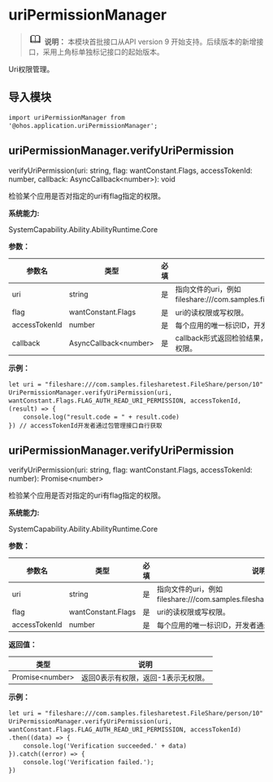 # uriPermissionManager

> ![icon-note.gif](public_sys-resources/icon-note.gif) **说明：**
> 本模块首批接口从API version 9 开始支持。后续版本的新增接口，采用上角标单独标记接口的起始版本。


Uri权限管理。


## 导入模块

  
```
import uriPermissionManager from '@ohos.application.uriPermissionManager';
```


## uriPermissionManager.verifyUriPermission

verifyUriPermission(uri: string, flag: wantConstant.Flags, accessTokenId: number, callback: AsyncCallback&lt;number&gt;): void

检验某个应用是否对指定的uri有flag指定的权限。

**系统能力:**

SystemCapability.Ability.AbilityRuntime.Core

**参数：**

  | 参数名 | 类型 | 必填 | 说明 | 
  | -------- | -------- | -------- | -------- |
  | uri | string | 是 | 指向文件的uri，例如fileshare:///com.samples.filesharetest.FileShare/person/10。 | 
  | flag | wantConstant.Flags | 是 | uri的读权限或写权限。 | 
  | accessTokenId | number | 是 | 每个应用的唯一标识ID，开发者通过包管理接口自行获取。 | 
  | callback | AsyncCallback&lt;number&gt; | 是 | callback形式返回检验结果，返回0表示有权限，返回-1表示无权限。 | 

**示例：**
    
  ```
  let uri = "fileshare:///com.samples.filesharetest.FileShare/person/10"
  UriPermissionManager.verifyUriPermission(uri, wantConstant.Flags.FLAG_AUTH_READ_URI_PERMISSION, accessTokenId, (result) => {
      console.log("result.code = " + result.code)
  }) // accessTokenId开发者通过包管理接口自行获取
  ```


## uriPermissionManager.verifyUriPermission

verifyUriPermission(uri: string, flag: wantConstant.Flags, accessTokenId: number): Promise&lt;number&gt;

检验某个应用是否对指定的uri有flag指定的权限。

**系统能力:**

SystemCapability.Ability.AbilityRuntime.Core

**参数：**

  | 参数名 | 类型 | 必填 | 说明 | 
  | -------- | -------- | -------- | -------- |
  | uri | string | 是 | 指向文件的uri，例如fileshare:///com.samples.filesharetest.FileShare/person/10。 | 
  | flag | wantConstant.Flags | 是 | uri的读权限或写权限。 | 
  | accessTokenId | number | 是 | 每个应用的唯一标识ID，开发者通过包管理接口自行获取。 | 

**返回值：**

  | 类型 | 说明 | 
  | -------- | -------- |
  | Promise&lt;number&gt; | 返回0表示有权限，返回-1表示无权限。 | 

**示例：**
    
  ```
  let uri = "fileshare:///com.samples.filesharetest.FileShare/person/10"
  UriPermissionManager.verifyUriPermission(uri, wantConstant.Flags.FLAG_AUTH_READ_URI_PERMISSION, accessTokenId)
  .then((data) => {
      console.log('Verification succeeded.' + data)
  }).catch((error) => {
      console.log('Verification failed.');
  })
  ```

